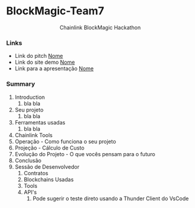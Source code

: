 # BlockMagic-Team7

<p align="center"> Chainlink BlockMagic Hackathon </p>

### Links
- Link do pitch [Nome](link)
- Link do site demo [Nome](link)
- Link para a apresentação [Nome](link)

### Summary
1. Introduction
   1. bla bla
2. Seu projeto
   1. bla bla
3. Ferramentas usadas
   1. bla bla
4. Chainlink Tools
5. Operação - Como funciona o seu projeto
6. Projeção - Cálculo de Custo
7. Evolução do Projeto - O que vocês pensam para o futuro
8. Conclusão
9. Sessão de Desenvolvedor
   1.  Contratos
   2.  Blockchains Usadas
   3.  Tools
   4.  API's
       1.  Pode sugerir o teste direto usando a Thunder Client do VsCode